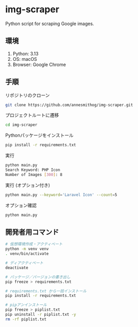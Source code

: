 # img-scraper
Python script for scraping Google images.

## 環境

1. Python: 3.13
2. OS: macOS
3. Browser: Google Chrome

## 手順

リポジトリのクローン
```sh
git clone https://github.com/annesmithog/img-scraper.git
```

プロジェクトルートに遷移
```sh
cd img-scraper
```

Pythonパッケージをインストール
```sh
pip install -r requirements.txt
```

実行
```sh
python main.py
Search Keyword: PHP Icon
Number of Images [300]: 8
```

実行 (オプション付き)

```sh
python main.py --keyword='Laravel Icon' --count=5
```

オプション確認

```sh
python main.py
```

## 開発者用コマンド

```sh
# 仮想環境作成・アクティベート
python -m venv venv
. venv/bin/activate

# ディアクティベート
deactivate

# パッケージ／バージョンの書き出し
pip freeze > requirements.txt

# requirements.txt から一括インストール
pip install -r requirements.txt

# pipアンインストール
pip freeze > piplist.txt
pip uninstall -r piplist.txt -y
rm -rf piplist.txt
```
